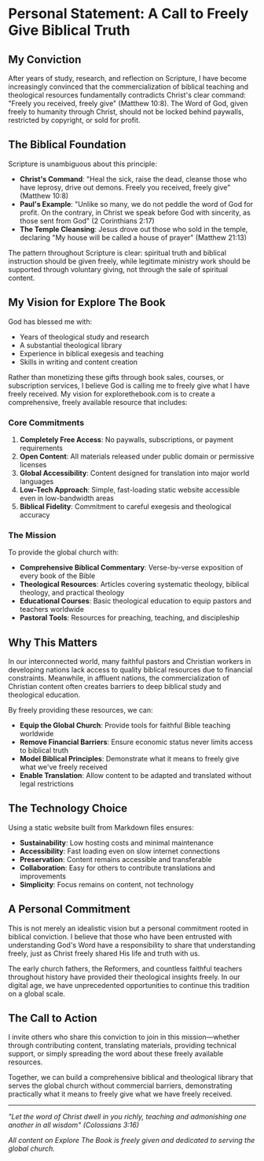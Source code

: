 # Personal Statement: A Call to Freely Give Biblical Truth

## My Conviction

After years of study, research, and reflection on Scripture, I have become increasingly convinced that the commercialization of biblical teaching and theological resources fundamentally contradicts Christ's clear command: "Freely you received, freely give" (Matthew 10:8). The Word of God, given freely to humanity through Christ, should not be locked behind paywalls, restricted by copyright, or sold for profit.

## The Biblical Foundation

Scripture is unambiguous about this principle:

- **Christ's Command**: "Heal the sick, raise the dead, cleanse those who have leprosy, drive out demons. Freely you received, freely give" (Matthew 10:8)
- **Paul's Example**: "Unlike so many, we do not peddle the word of God for profit. On the contrary, in Christ we speak before God with sincerity, as those sent from God" (2 Corinthians 2:17)
- **The Temple Cleansing**: Jesus drove out those who sold in the temple, declaring "My house will be called a house of prayer" (Matthew 21:13)

The pattern throughout Scripture is clear: spiritual truth and biblical instruction should be given freely, while legitimate ministry work should be supported through voluntary giving, not through the sale of spiritual content.

## My Vision for Explore The Book

God has blessed me with:
- Years of theological study and research
- A substantial theological library
- Experience in biblical exegesis and teaching
- Skills in writing and content creation

Rather than monetizing these gifts through book sales, courses, or subscription services, I believe God is calling me to freely give what I have freely received. My vision for explorethebook.com is to create a comprehensive, freely available resource that includes:

### Core Commitments

1. **Completely Free Access**: No paywalls, subscriptions, or payment requirements
2. **Open Content**: All materials released under public domain or permissive licenses
3. **Global Accessibility**: Content designed for translation into major world languages
4. **Low-Tech Approach**: Simple, fast-loading static website accessible even in low-bandwidth areas
5. **Biblical Fidelity**: Commitment to careful exegesis and theological accuracy

### The Mission

To provide the global church with:
- **Comprehensive Biblical Commentary**: Verse-by-verse exposition of every book of the Bible
- **Theological Resources**: Articles covering systematic theology, biblical theology, and practical theology
- **Educational Courses**: Basic theological education to equip pastors and teachers worldwide
- **Pastoral Tools**: Resources for preaching, teaching, and discipleship

## Why This Matters

In our interconnected world, many faithful pastors and Christian workers in developing nations lack access to quality biblical resources due to financial constraints. Meanwhile, in affluent nations, the commercialization of Christian content often creates barriers to deep biblical study and theological education.

By freely providing these resources, we can:
- **Equip the Global Church**: Provide tools for faithful Bible teaching worldwide
- **Remove Financial Barriers**: Ensure economic status never limits access to biblical truth
- **Model Biblical Principles**: Demonstrate what it means to freely give what we've freely received
- **Enable Translation**: Allow content to be adapted and translated without legal restrictions

## The Technology Choice

Using a static website built from Markdown files ensures:
- **Sustainability**: Low hosting costs and minimal maintenance
- **Accessibility**: Fast loading even on slow internet connections
- **Preservation**: Content remains accessible and transferable
- **Collaboration**: Easy for others to contribute translations and improvements
- **Simplicity**: Focus remains on content, not technology

## A Personal Commitment

This is not merely an idealistic vision but a personal commitment rooted in biblical conviction. I believe that those who have been entrusted with understanding God's Word have a responsibility to share that understanding freely, just as Christ freely shared His life and truth with us.

The early church fathers, the Reformers, and countless faithful teachers throughout history have provided their theological insights freely. In our digital age, we have unprecedented opportunities to continue this tradition on a global scale.

## The Call to Action

I invite others who share this conviction to join in this mission—whether through contributing content, translating materials, providing technical support, or simply spreading the word about these freely available resources.

Together, we can build a comprehensive biblical and theological library that serves the global church without commercial barriers, demonstrating practically what it means to freely give what we have freely received.

---

*"Let the word of Christ dwell in you richly, teaching and admonishing one another in all wisdom" (Colossians 3:16)*

*All content on Explore The Book is freely given and dedicated to serving the global church.*